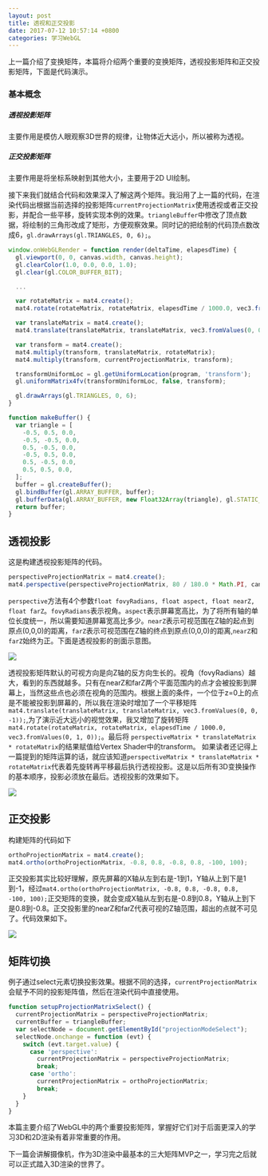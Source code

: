 ```yaml
---
layout: post
title: 透视和正交投影
date: 2017-07-12 10:57:14 +0800
categories: 学习WebGL
---
```


上一篇介绍了变换矩阵，本篇将介绍两个重要的变换矩阵，透视投影矩阵和正交投影矩阵，下面是代码演示。
<script async src="//jsrun.net/AEYKp/embed/all/dark/"></script>

### 基本概念
##### 透视投影矩阵
主要作用是模仿人眼观察3D世界的规律，让物体近大远小，所以被称为透视。
##### 正交投影矩阵
主要作用是将坐标系映射到其他大小，主要用于2D UI绘制。

接下来我们就结合代码和效果深入了解这两个矩阵。我沿用了上一篇的代码，在渲染代码出根据当前选择的投影矩阵`currentProjectionMatrix`使用透视或者正交投影，并配合一些平移，旋转实现本例的效果。`triangleBuffer`中修改了顶点数据，将绘制的三角形改成了矩形，方便观察效果。同时记的把绘制的代码顶点数改成6，`gl.drawArrays(gl.TRIANGLES, 0, 6);`。
```javascript
window.onWebGLRender = function render(deltaTime, elapesdTime) {
  gl.viewport(0, 0, canvas.width, canvas.height);
  gl.clearColor(1.0, 0.0, 0.0, 1.0);
  gl.clear(gl.COLOR_BUFFER_BIT);

  ...

  var rotateMatrix = mat4.create();
  mat4.rotate(rotateMatrix, rotateMatrix, elapesdTime / 1000.0, vec3.fromValues(0, 1, 0));

  var translateMatrix = mat4.create();
  mat4.translate(translateMatrix, translateMatrix, vec3.fromValues(0, 0, -1));

  var transform = mat4.create();
  mat4.multiply(transform, translateMatrix, rotateMatrix);
  mat4.multiply(transform, currentProjectionMatrix, transform);

  transformUniformLoc = gl.getUniformLocation(program, 'transform');
  gl.uniformMatrix4fv(transformUniformLoc, false, transform);

  gl.drawArrays(gl.TRIANGLES, 0, 6);
}
```
```javascript
function makeBuffer() {
  var triangle = [
    -0.5, 0.5, 0.0, 
    -0.5, -0.5, 0.0,
    0.5, -0.5, 0.0,
    -0.5, 0.5, 0.0,
    0.5, -0.5, 0.0,
    0.5, 0.5, 0.0,
  ];
  buffer = gl.createBuffer();
  gl.bindBuffer(gl.ARRAY_BUFFER, buffer);
  gl.bufferData(gl.ARRAY_BUFFER, new Float32Array(triangle), gl.STATIC_DRAW);
  return buffer;
}
```
## 透视投影
这是构建透视投影矩阵的代码。
```javascript
perspectiveProjectionMatrix = mat4.create();
mat4.perspective(perspectiveProjectionMatrix, 80 / 180.0 * Math.PI, canvas.width / canvas.height, 0.1, 1000);
```
`perspective`方法有4个参数`float fovyRadians, float aspect, float nearZ, float farZ`。`fovyRadians`表示视角。`aspect`表示屏幕宽高比，为了将所有轴的单位长度统一，所以需要知道屏幕宽高比多少。`nearZ`表示可视范围在Z轴的起点到原点(0,0,0)的距离，`farZ`表示可视范围在Z轴的终点到原点(0,0,0)的距离,`nearZ`和`farZ`始终为正。下面是透视投影的剖面示意图。


![](http://upload-images.jianshu.io/upload_images/2949750-002f85a887f25f78.png?imageMogr2/auto-orient/strip%7CimageView2/2/w/1240)


透视投影矩阵默认的可视方向是向Z轴的反方向生长的。视角（fovyRadians）越大，看到的东西就越多。只有在nearZ和farZ两个平面范围内的点才会被投影到屏幕上，当然这些点也必须在视角的范围内。根据上面的条件，一个位于z=0上的点是不能被投影到屏幕的，所以我在渲染时增加了一个平移矩阵`   mat4.translate(translateMatrix, translateMatrix, vec3.fromValues(0, 0, -1));`,为了演示近大远小的视觉效果，我又增加了旋转矩阵` mat4.rotate(rotateMatrix, rotateMatrix, elapesdTime / 1000.0, vec3.fromValues(0, 1, 0));`。最后将 `perspectiveMatrix * translateMatrix * rotateMatrix`的结果赋值给Vertex Shader中的transform。
如果读者还记得上一篇提到的矩阵运算的话，就应该知道`perspectiveMatrix * translateMatrix * rotateMatrix`代表着先旋转再平移最后执行透视投影。这是以后所有3D变换操作的基本顺序，投影必须放在最后。透视投影的效果如下。

![](http://upload-images.jianshu.io/upload_images/2949750-a5e2a4744433caac.png?imageMogr2/auto-orient/strip%7CimageView2/2/w/1240)

## 正交投影
构建矩阵的代码如下
```javascript
orthoProjectionMatrix = mat4.create();
mat4.ortho(orthoProjectionMatrix, -0.8, 0.8, -0.8, 0.8, -100, 100);
```
正交投影其实比较好理解，原先屏幕的X轴从左到右是-1到1，Y轴从上到下是1到-1，经过`mat4.ortho(orthoProjectionMatrix, -0.8, 0.8, -0.8, 0.8, -100, 100);`正交矩阵的变换，就会变成X轴从左到右是-0.8到0.8，Y轴从上到下是0.8到-0.8。正交投影里的nearZ和farZ代表可视的Z轴范围，超出的点就不可见了。代码效果如下。

![](http://upload-images.jianshu.io/upload_images/2949750-b07866808f343eb6.png?imageMogr2/auto-orient/strip%7CimageView2/2/w/1240)

## 矩阵切换
例子通过select元素切换投影效果。根据不同的选择，`currentProjectionMatrix`会赋予不同的投影矩阵值，然后在渲染代码中直接使用。
```javascript
function setupProjectionMatrixSelect() {
  currentProjectionMatrix = perspectiveProjectionMatrix;
  currentBuffer = triangleBuffer;
  var selectNode = document.getElementById("projectionModeSelect");
  selectNode.onchange = function (evt) {
    switch (evt.target.value) {
      case 'perspective': 
        currentProjectionMatrix = perspectiveProjectionMatrix;
        break;
      case 'ortho': 
        currentProjectionMatrix = orthoProjectionMatrix;
        break;
    }
  }
}
```

本篇主要介绍了WebGL中的两个重要投影矩阵，掌握好它们对于后面更深入的学习3D和2D渲染有着非常重要的作用。

下一篇会讲解摄像机，作为3D渲染中最基本的三大矩阵MVP之一，学习完之后就可以正式踏入3D渲染的世界了。
